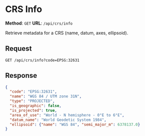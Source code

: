 # CRS Info

**Method**: `GET`
**URL**: `/api/crs/info`

Retrieve metadata for a CRS (name, datum, axes, ellipsoid).

## Request
```http
GET /api/crs/info?code=EPSG:32631
```

## Response
```json
{
  "code": "EPSG:32631",
  "name": "WGS 84 / UTM zone 31N",
  "type": "PROJECTED",
  "is_geographic": false,
  "is_projected": true,
  "area_of_use": "World - N hemisphere - 0°E to 6°E",
  "datum_name": "World Geodetic System 1984",
  "ellipsoid": {"name": "WGS 84", "semi_major_m": 6378137.0}
}
```
